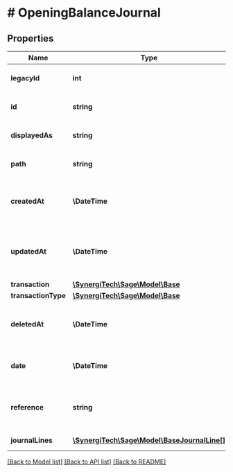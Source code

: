 # # OpeningBalanceJournal

## Properties

Name | Type | Description | Notes
------------ | ------------- | ------------- | -------------
**legacyId** | **int** | The legacy ID for the item | [optional]
**id** | **string** | The unique identifier for the item | [optional]
**displayedAs** | **string** | The name of the resource | [optional]
**path** | **string** | The API path for the resource | [optional]
**createdAt** | **\DateTime** | The datetime when the item was created | [optional]
**updatedAt** | **\DateTime** | The datetime when the item was last updated | [optional]
**transaction** | [**\SynergiTech\Sage\Model\Base**](Base.md) |  | [optional]
**transactionType** | [**\SynergiTech\Sage\Model\Base**](Base.md) |  | [optional]
**deletedAt** | **\DateTime** | The datetime when the item was deleted | [optional]
**date** | **\DateTime** | The date of the opening balance journal | [optional]
**reference** | **string** | A reference for the opening balance journal | [optional]
**journalLines** | [**\SynergiTech\Sage\Model\BaseJournalLine[]**](BaseJournalLine.md) | The journal lines | [optional]

[[Back to Model list]](../../README.md#models) [[Back to API list]](../../README.md#endpoints) [[Back to README]](../../README.md)
